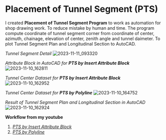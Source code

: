 # Placement of Tunnel Segment (PTS)
I created **Placement of Tunnel Segment Program** to work as automation for shop drawing work. To reduce mistake by human and time.
The program compute coordinate of tunnel segment corner from coordinate of center, azimuth, chainage, elevation of center, zenith angle and tunnel daimeter.
To plot Tunnel Segment Plan and Longitudinal Section to AutoCAD.

_Tunnel Segment Detail_
![2023-11-11_093320](https://github.com/suben-mk/Placement-of-Tunnel-Segment-Rev.04/assets/89971741/76529d84-8711-4370-bb04-c35899cd3fde)

_Attribute Block in AutoCAD for **PTS by Insert Attribute Block**_
![2023-11-10_162811](https://github.com/suben-mk/Placement-of-Tunnel-Segment-Rev.04/assets/89971741/28b39d88-1aee-417a-8c84-4843f40cc5bd)

_Tunnel Center Dataset for **PTS by Insert Attribute Block**_
![2023-11-10_162952](https://github.com/suben-mk/Placement-of-Tunnel-Segment-Rev.04/assets/89971741/2befbefd-a303-404b-a7cd-949fcd79ab33)

_Tunnel Center Dataset for **PTS by Polyline**_
![2023-11-10_164752](https://github.com/suben-mk/Placement-of-Tunnel-Segment-Rev.04/assets/89971741/637584b9-464c-42ff-80f8-07598af675e0)

_Result of Tunnel Segment Plan and Longitudinal Section in AutoCAD_
![2023-11-10_162924](https://github.com/suben-mk/Placement-of-Tunnel-Segment-Rev.04/assets/89971741/8413c125-7f44-4d3e-b2c7-f7c0a43c035c)


**Workflow from my youtube**
1. [_PTS by Insert Attribute Block_](https://youtu.be/5Z7XAIjUBXY)
2. [_PTS by Polyline_](https://youtu.be/gbZm92Boljg)
